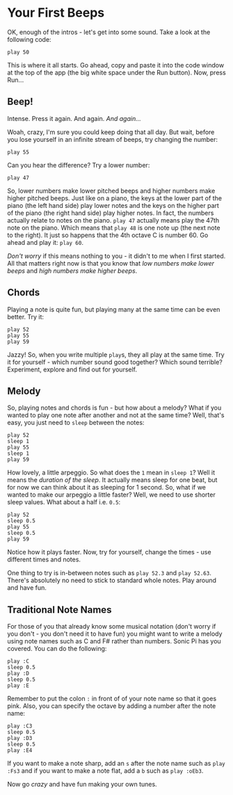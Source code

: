 # Your First Beeps

OK, enough of the intros - let's get into some sound. Take a look at the following code:

```
play 50
```

This is where it all starts. Go ahead, copy and paste it into the code window at the top of the app (the big white space under the Run button). Now, press Run...

## Beep!

Intense. Press it again. And again. *And again...*

Woah, crazy, I'm sure you could keep doing that all day. But wait, before you lose yourself in an infinite stream of beeps, try changing the number:

```
play 55
```

Can you hear the difference? Try a lower number:

```
play 47

```

So, lower numbers make lower pitched beeps and higher numbers make higher pitched beeps. Just like on a piano, the keys at the lower part of the piano (the left hand side) play lower notes and the keys on the higher part of the piano (the right hand side) play higher notes. In fact, the numbers actually relate to notes on the piano. `play 47` actually means play the 47th note on the piano. Which means that `play 48` is one note up (the next note to the right). It just so happens that the 4th octave C is number 60. Go ahead and play it: `play 60`.

*Don't worry* if this means nothing to you - it didn't to me when I first started. All that matters right now is that you know that *low numbers make lower beeps* and *high numbers make higher beeps*. 

## Chords

Playing a note is quite fun, but playing many at the same time can be even better. Try it:

```
play 52
play 55
play 59
```

Jazzy! So, when you write multiple `play`s, they all play at the same time. Try it for yourself - which number sound good together? Which sound terrible? Experiment, explore and find out for yourself.

## Melody

So, playing notes and chords is fun - but how about a melody? What if you wanted to play one note after another and not at the same time? Well, that's easy, you just need to `sleep` between the notes:

```
play 52
sleep 1
play 55
sleep 1
play 59
```

How lovely, a little arpeggio. So what does the `1` mean in `sleep 1`? Well it means the *duration of the sleep*. It actually means sleep for one beat, but for now we can think about it as sleeping for 1 second. So, what if we wanted to make our arpeggio a little faster? Well, we need to use shorter sleep values. What about a half i.e. `0.5`:

```
play 52
sleep 0.5
play 55
sleep 0.5
play 59
```

Notice how it plays faster. Now, try for yourself, change the times - use different times and notes.

One thing to try is in-between notes such as `play 52.3` and `play 52.63`. There's absolutely no need to stick to standard whole notes. Play around and have fun.


## Traditional Note Names

For those of you that already know some musical notation (don't worry if you don't - you don't need it to have fun) you might want to write a melody using note names such as C and F# rather than numbers. Sonic Pi has you covered. You can do the following:

```
play :C
sleep 0.5
play :D
sleep 0.5
play :E
```

Remember to put the colon `:` in front of of your note name so that it goes pink. Also, you can specify the octave by adding a number after the note name:

```
play :C3
sleep 0.5
play :D3
sleep 0.5
play :E4
```

If you want to make a note sharp, add an `s` after the note name such as `play :Fs3` and if you want to make a note flat, add a `b` such as `play :oEb3`.

Now go *crazy* and have fun making your own tunes.





